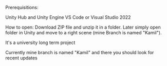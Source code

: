 Prerequisitions:

Unity Hub and Unity Engine
VS Code or Visual Studio 2022

How to open: Download ZIP file and unzip it in a folder. Later simply open folder in Unity and move to a right scene (mine Branch is named "Kamil").

It's a university long term project

Currently mine branch is named "Kamil" and there you should look for recent updates
